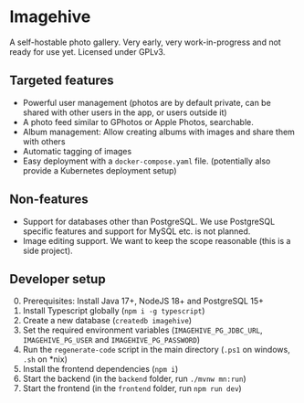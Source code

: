 # Imagehive

A self-hostable photo gallery. Very early, very work-in-progress and not ready for use yet. Licensed under GPLv3.

## Targeted features
- Powerful user management (photos are by default private, can be shared with other users in the app, or users outside it)
- A photo feed similar to GPhotos or Apple Photos, searchable.
- Album management: Allow creating albums with images and share them with others
- Automatic tagging of images
- Easy deployment with a `docker-compose.yaml` file. (potentially also provide a Kubernetes deployment setup)

## Non-features
- Support for databases other than PostgreSQL. We use PostgreSQL specific features and support for MySQL etc. is not planned.
- Image editing support. We want to keep the scope reasonable (this is a side project).

## Developer setup
0. Prerequisites: Install Java 17+, NodeJS 18+ and PostgreSQL 15+
1. Install Typescript globally (`npm i -g typescript`)
2. Create a new database (`createdb imagehive`)
3. Set the required environment variables (`IMAGEHIVE_PG_JDBC_URL`, `IMAGEHIVE_PG_USER` and `IMAGEHIVE_PG_PASSWORD`)
4. Run the `regenerate-code` script in the main directory (`.ps1` on windows, `.sh` on *nix)
5. Install the frontend dependencies (`npm i`)
6. Start the backend (in the `backend` folder, run `./mvnw mn:run`)
7. Start the frontend (in the `frontend` folder, run `npm run dev`)
